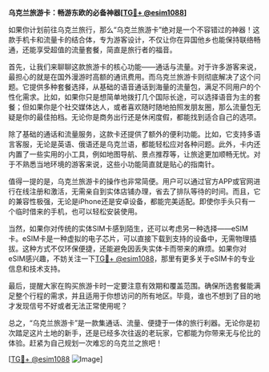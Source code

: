 **乌克兰旅游卡：畅游东欧的必备神器[[TG💪+ @esim1088](https://t.me/s/esim1088)]**

如果你计划前往乌克兰旅行，那么“乌克兰旅游卡”绝对是一个不容错过的神器！这款手机卡和流量卡的结合体，专为游客设计，不仅让你在异国他乡也能保持联络畅通，还能享受超值的流量套餐，简直是旅行者的福音。

首先，让我们来聊聊这款旅游卡的核心功能——通话与流量。对于许多游客来说，最担心的就是在国外漫游时高额的通讯费用。而乌克兰旅游卡则彻底解决了这个问题。它提供多种套餐选择，从基础的语音通话到海量的流量包，满足不同用户的个性化需求。比如，如果你只是想简单地拨打几个国际长途，可以选择语音为主的套餐；但如果你是个社交媒体达人，或者喜欢随时随地拍照发朋友圈，那么流量包无疑是你的最佳拍档。无论你是商务出行还是休闲度假，都能找到适合自己的选项。

除了基础的通话和流量服务，这款卡还提供了额外的便利功能。比如，它支持多语言客服，无论是英语、俄语还是乌克兰语，都能轻松应对各种问题。此外，卡内还内置了一些实用的小工具，例如地图导航、景点推荐等，让旅途更加顺畅无忧。对于不熟悉当地环境的游客来说，这些小功能简直就是贴心的指南针。

值得一提的是，乌克兰旅游卡的操作也非常简便。用户可以通过官方APP或官网进行在线注册和激活，无需亲自到实体店铺办理，省去了排队等待的时间。而且，它的兼容性极强，无论是iPhone还是安卓设备，都能完美适配。即使你手头只有一个临时借来的手机，也可以轻松安装使用。

当然，如果你对传统的实体SIM卡感到陌生，还可以考虑另一种选择——eSIM卡。eSIM卡是一种虚拟的电子芯片，可以直接下载到支持的设备中，无需物理插拔。这种方式不仅环保便捷，还能避免因丢失实体卡而带来的麻烦。如果你对eSIM感兴趣，不妨关注一下[TG💪+ @esim1088](https://t.me/s/esim1088)，那里有更多关于eSIM卡的专业信息和技术支持。

最后，提醒大家在购买旅游卡时一定要注意有效期和覆盖范围。确保所选套餐能满足整个行程的需求，并且适用于你想访问的所有地区。毕竟，谁也不想到了目的地才发现信号不好或者无法正常使用呢？

总之，“乌克兰旅游卡”是一款集通话、流量、便捷于一体的旅行利器。无论你是初次踏足这片土地的新手，还是已经多次往返的老玩家，它都能为你带来无与伦比的体验。赶紧为自己规划一次难忘的乌克兰之旅吧！

[[TG💪+ @esim1088](https://t.me/s/esim1088) ![Image](https://i.postimg.cc/4NQfJmqS/Snipaste-2025-05-13-00-14-12.png)]